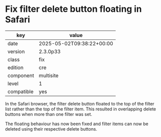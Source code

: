 [//]: # (werk v2)
# Fix filter delete button floating in Safari

key        | value
---------- | ---
date       | 2025-05-02T09:38:22+00:00
version    | 2.3.0p33
class      | fix
edition    | cre
component  | multisite
level      | 1
compatible | yes

In the Safari browser, the filter delete button floated to the top of the filter list rather than the top of the filter item.
This resulted in overlapping delete buttons when more than one filter was set.

The floating behaviour has now been fixed and filter items can now be deleted using their respective delete buttons.
